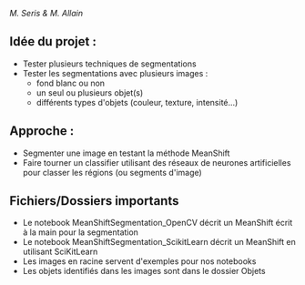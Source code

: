 _M. Seris & M. Allain_

## Idée du projet :
- Tester plusieurs techniques de segmentations
- Tester les segmentations avec plusieurs images :
    - fond blanc ou non
    - un seul ou plusieurs objet(s)
    - différents types d'objets (couleur, texture, intensité...)


## Approche :
- Segmenter une image en testant la méthode MeanShift
- Faire tourner un classifier utilisant des réseaux de neurones artificielles pour classer les régions (ou segments d'image)

## Fichiers/Dossiers importants
- Le notebook MeanShiftSegmentation_OpenCV décrit un MeanShift écrit à la main pour la segmentation
- Le notebook MeanShiftSegmentation_ScikitLearn décrit un MeanShift en utilisant SciKitLearn 
- Les images en racine servent d'exemples pour nos notebooks
- Les objets identifiés dans les images sont dans le dossier Objets
